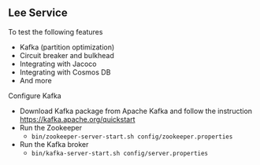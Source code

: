 Lee Service
---
To test the following features
- Kafka (partition optimization)
- Circuit breaker and bulkhead
- Integrating with Jacoco
- Integrating with Cosmos DB
- And more

Configure Kafka
- Download Kafka package from Apache Kafka and follow the instruction https://kafka.apache.org/quickstart
- Run the Zookeeper 
  - ```bin/zookeeper-server-start.sh config/zookeeper.properties```
- Run the Kafka broker 
  - ```bin/kafka-server-start.sh config/server.properties```